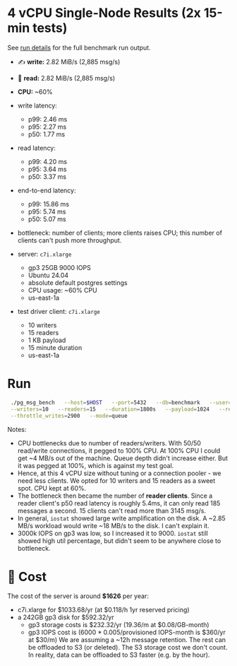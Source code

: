 # 4 vCPU Single-Node Results (2x 15-min tests)

See [run details](./runs.md) for the full benchmark run output.

- ✍️ **write:** 2.82 MiB/s (2,885 msg/s)
- 📖️ **read:** 2.82 MiB/s (2,885 msg/s)
- **CPU:** ~60%
- write latency:
  - p99: 2.46 ms
  - p95: 2.27 ms
  - p50: 1.77 ms
- read latency:
  - p99: 4.20 ms
  - p95: 3.64 ms
  - p50: 3.37 ms
- end-to-end latency:
  - p99: 15.86 ms
  - p95: 5.74 ms
  - p50: 5.07 ms
- bottleneck: number of clients; more clients raises CPU; this number of clients can't push more throughput.

- server: `c7i.xlarge`
    - gp3 25GB 9000 IOPS
    - Ubuntu 24.04
    - absolute default postgres settings
    - CPU usage: ~60% CPU
    - us-east-1a
- test driver client: `c7i.xlarge`
    - 10 writers
    - 15 readers
    - 1 KB payload
    - 15 minute duration
    - us-east-1a

# Run

```bash
 ./pg_msg_bench   --host=$HOST   --port=5432   --db=benchmark   --user=postgres   --password=postgres  \
 --writers=10   --readers=15   --duration=1800s   --payload=1024   --report=5s \
 --throttle_writes=2900   --mode=queue
```

Notes:
- CPU bottlenecks due to number of readers/writers. With 50/50 read/write connections, it pegged to 100% CPU. At 100% CPU I could get ~4 MB/s out of the machine. Queue depth didn't increase either. But it was pegged at 100%, which is against my test goal. 
- Hence, at this 4 vCPU size without tuning or a connection pooler - we need less clients. We opted for 10 writers and 15 readers as a sweet spot. CPU kept at 60%.
- The bottleneck then became the number of **reader clients**. Since a reader client's p50 read latency is roughly 5.4ms, it can only read 185 messages a second. 15 clients can't read more than 3145 msg/s.
- In general, `iostat` showed large write amplification on the disk. A ~2.85 MB/s workload would write ~18 MB/s to the disk. I can't explain it. 
- 3000k IOPS on gp3 was low, so I increased it to 9000. `iostat` still showed high util percentage, but didn't seem to be anywhere close to bottleneck.

# 💸 Cost

The cost of the server is around **\$1626** per year:
- c7i.xlarge for \$1033.68/yr (at \$0.118/h 1yr reserved pricing)
- a 242GB gp3 disk for \$592.32/yr
  - gp3 storage costs is \$232.32/yr (19.36/m at $0.08/GB-month)
  - gp3 IOPS cost is  (6000 * 0.005/provisioned IOPS-month  is \$360/yr at \$30/m)
    We are assuming a ~12h message retention. The rest can be offloaded to S3 (or deleted). The S3 storage cost we don't count.
    In reality, data can be offloaded to S3 faster (e.g. by the hour).
